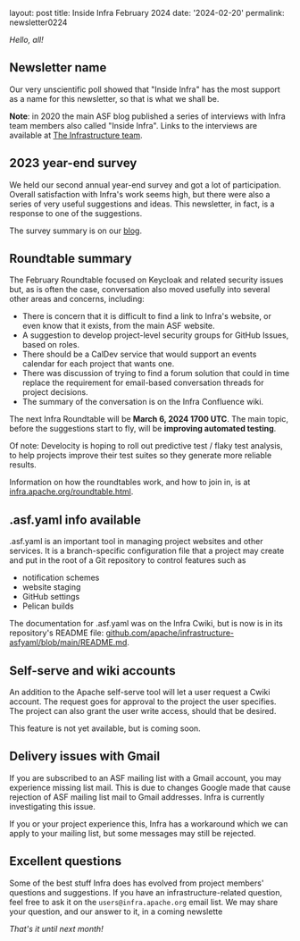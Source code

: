 layout: post 
title: Inside Infra February 2024 
date: '2024-02-20' 
permalink: newsletter0224

_Hello, all!_

## Newsletter name

Our very unscientific poll showed that "Inside Infra" has the most support as a name for this newsletter, so that is what we shall be. 

**Note**: in 2020 the main ASF blog published a series of interviews with Infra team members also called "Inside Infra". Links to the interviews are available at <a href="https://cwiki.apache.org/confluence/display/INFRA/The+Infrastructure+team" target="_blank">The Infrastructure team</a>.

## 2023 year-end survey

We held our second annual year-end survey and got a lot of participation. Overall satisfaction with Infra's work seems high, but there were also a series of very useful suggestions and ideas. This newsletter, in fact, is a response to one of the suggestions.

The survey summary is on our <a href="https://infra.apache.org/blog/2023%20Infra%20Survey%20Results.html" target="_blank">blog</a>.

## Roundtable summary

The February Roundtable focused on Keycloak and related security issues but, as is often the case, conversation also moved usefully into several other areas and concerns, including:

  - There is concern that it is difficult to find a link to Infra's website, or even know that it exists, from the main ASF website.
  - A suggestion to develop project-level security groups for GitHub Issues, based on roles.
  - There should be a CalDev service that would support an events calendar for each project that wants one.
  - There was discussion of trying to find a forum solution that could in time replace the requirement for email-based conversation threads for project decisions.
  - The summary of the conversation is on the Infra Confluence wiki.

The next Infra Roundtable will be **March 6, 2024 1700 UTC**. The main topic, before the suggestions start to fly, will be **improving automated testing**.

Of note: Develocity is hoping to roll out predictive test / flaky test analysis, to help projects improve their test suites so they generate more reliable results.

Information on how the roundtables work, and how to join in, is at <a href="https://infra.apache.org/roundtable.html" target="_blank">infra.apache.org/roundtable.html</a>.

## .asf.yaml info available

.asf.yaml is an important tool in managing project websites and other services. It is a branch-specific configuration file that a project may create and put in the root of a Git repository to control features such as

  - notification schemes
  - website staging
  - GitHub settings
  - Pelican builds

The documentation for .asf.yaml  was on the Infra Cwiki, but is now is in its repository's README file: <a href="https://github.com/apache/infrastructure-asfyaml/blob/main/README.md" target="_blank">github.com/apache/infrastructure-asfyaml/blob/main/README.md</a>.

## Self-serve and wiki accounts

An addition to the Apache self-serve tool will let a user request a Cwiki account. The request goes for approval to the project the user specifies. The project can also grant the user write access, should that be desired.

This feature is not yet available, but is coming soon.

## Delivery issues with Gmail

If you are subscribed to an ASF mailing list with a Gmail account, you may experience missing list mail. This is due to changes Google made that cause rejection of ASF mailing list mail to Gmail addresses. Infra is currently investigating this issue.

If you or your project experience this, Infra has a workaround which we can apply to your mailing list, but some messages may
still be rejected.

## Excellent questions

Some of the best stuff Infra does has evolved from project members' questions and suggestions. If you have an infrastructure-related question, feel free to ask it on the `users@infra.apache.org` email list. We may share your question, and our answer to it, in a coming newslette

_That's it until next month!_
